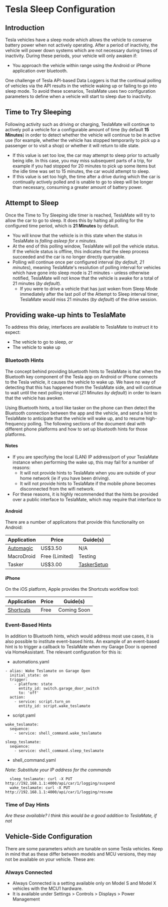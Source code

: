# Tesla Sleep Configuration

## Introduction

Tesla vehicles have a sleep mode which allows the vehicle to conserve battery power when not actively operating. After a period of inactivity, the vehicle will power down systems which are not necessary during times of inactivity. During these periods, your vehicle will only awaken if:

  * You approach the vehicle within range using the Android or iPhone application over bluetooth.

One challenge of Tesla API-based Data Loggers is that the continual polling of vehicles via the API results in the vehicle waking up or failing to go into sleep mode. To avoid these scenarios, TeslaMate uses two configuration parameters to define when a vehicle will start to sleep due to inactivity.

## Time to Try Sleeping

Following activity such as driving or charging, TeslaMate will continue to actively poll a vehicle for a configurable amount of time (by default **15 Minutes**) in order to detect whether the vehicle will continue to be in active use (for example, whether the vehicle has stopped temporarily to pick up a passenger or to visit a shop) or whether it will return to idle state.

  * If this value is set too low, the car may attempt to sleep prior to actually being idle. In this case, you may miss subsequent parts of a trip, for example if you had stopped for 20 minutes to pick up some items but the idle time was set to 15 minutes, the car would attempt to sleep.
  * If this value is set too high, the time after a drive during which the car is continually actively polled and is unable to go to sleep will be longer than necessary, consuming a greater amount of battery power.

## Attempt to Sleep

Once the Time to Try Sleeping idle timer is reached, TeslaMate will try to allow the car to go to sleep. It does this by halting all polling for the configured time period, which is **21 Minutes** by default. 

  * You will know that the vehicle is in this state when the status in TeslaMate is *falling asleep for x minutes*.
  * At the end of this polling window, TeslaMate will poll the vehicle status. If the vehicle status is offline, this indicates that the sleep process succeeded and the car is no longer directly queryable.
  * Polling will continue once per configured interval (*by default, 21 minutes*), meaning TeslaMate's resolution of polling interval for vehicles which have gone into sleep mode is 21 minutes - unless otherwise notified, TeslaMate will not know that the vehicle is awake for a total of 21 minutes (*by default*).
     * If you were to drive a vehicle that has just woken from Sleep Mode immediately after the last poll of the Attempt to Sleep interval timer, TeslaMate would miss 21 minutes (*by default*) of the drive session.
     
## Providing wake-up hints to TeslaMate

To address this delay, interfaces are available to TeslaMate to instruct it to expect:

  * The vehicle to go to sleep, *or*
  * The vehicle to wake up

### Bluetooth Hints

The concept behind providing bluetooth hints to TeslaMate is that when the Bluetooth key component of the Tesla app on Android or iPhone connects to the Tesla vehicle, it causes the vehicle to wake up. We have no way of detecting that this has happened from the TeslaMate side, and will continue to wait until the next polling interval (*21 Minutes by default*) in order to learn that the vehicle has awoken.

Using Bluetooth hints, a tool like tasker on the phone can then detect the Bluetooth connection between the app and the vehicle, and send a hint to TeslaMate to anticipate that the vehicle will wake up, and to resume high-frequency polling. The following sections of the document deal with different phone platforms and how to set up bluetooth hints for those platforms.

#### Notes

  * If you are specifying the local (LAN) IP address/port of your TeslaMate instance when performing the wake up, this may fail for a number of reasons:
     * It will not provide hints to TeslaMate when you are outside of your home network (ie if you have been driving).
     * It will not provide hints to TeslaMate if the mobile phone becomes disconnected from the wifi network.
  * For these reasons, it is highly recommended that the hints be provided over a public interface to TeslaMate, which may require that interface to 

#### Android

There are a number of applicatons that provide this functionality on Android:

| Application | Price   | Guide(s) |
| ----------- |---------|----------|
| [Automagic](https://play.google.com/store/apps/details?id=ch.gridvision.ppam.androidautomagic&hl=en_AU)   | US$3.50 | N/A |
| MacroDroid  | Free (Limited)   | Testing |
| Tasker      | US$3.00 | [TaskerSetup](TaskerSetup.md) |

#### iPhone

On the iOS platform, Apple provides the Shortcuts workflow tool:

| Application | Price   | Guide(s) |
| ----------- |---------|----------|
| [Shortcuts](https://apps.apple.com/us/app/shortcuts/id915249334)   | Free    | Coming Soon |

### Event-Based Hints

In addition to Bluetooth hints, which would address most use cases, it is also possible to institute event-based hints. An example of an event-based hint is to trigger a callback to TeslaMate when my Garage Door is opened via HomeAssistant. The relevant configuration for this is:

  * automations.yaml
```
- alias: Wake Teslamate on Garage Open
  initial_state: on
  trigger:
    - platform: state
      entity_id: switch.garage_door_switch
      to: 'off'
  action:
    - service: script.turn_on
      entity_id: script.wake_teslamate
```

  * script.yaml
```
wake_teslamate:
  sequence:
    - service: shell_command.wake_teslamate

sleep_teslamate:
  sequence:
    - service: shell_command.sleep_teslamate
```

  * shell_command.yaml

_Note: Substitute your IP address for the commands_
```
  sleep_teslamate: curl -X PUT http://192.168.1.1:4000/api/car/1/logging/suspend
  wake_teslamate: curl -X PUT http://192.168.1.1:4000/api/car/1/logging/resume
```

### Time of Day Hints

_Are these available? I think this would be a good addition to TeslaMate, if not_

## Vehicle-Side Configuration

There are some parameters which are tunable on some Tesla vehicles. Keep in mind that as these differ between models and MCU versions, they may not be available on your vehicle. These are:

### Always Connected

   * Always Connected is a setting available only on Model S and Model X vehicles with the MCU1 hardware.
   * It is available under Settings > Controls > Displays > Power Management
   

